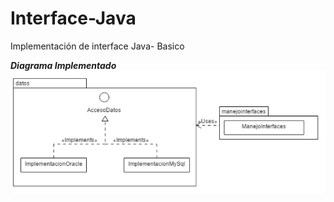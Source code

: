 # Interface-Java
Implementación de interface Java- Basico

***Diagrama Implementado***
![Diagrama Implementado](https://github.com/llStrevensll/Interface-Java/blob/master/Interfaces.PNG)
